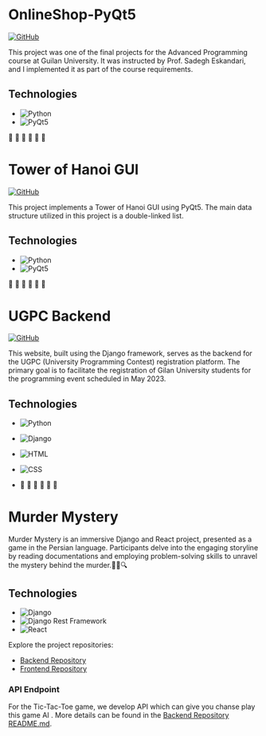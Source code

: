 # OnlineShop-PyQt5

[![GitHub](https://img.shields.io/badge/GitHub-View%20on%20GitHub-blue?logo=github)](https://github.com/bnparham/onlineShop-pyqt5)

This project was one of the final projects for the Advanced Programming course at Guilan University. It was instructed by Prof. Sadegh Eskandari, and I implemented it as part of the course requirements.

## Technologies

- ![Python](https://img.shields.io/badge/Python-3.8%2B-blue?logo=python)
- ![PyQt5](https://img.shields.io/badge/PyQt5-Library-orange?logo=qt)

🚀 🚀 🚀 🚀 🚀 🚀

# Tower of Hanoi GUI

[![GitHub](https://img.shields.io/badge/GitHub-View%20on%20GitHub-blue?logo=github)](https://github.com/bnparham/TowerofHaoni)

This project implements a Tower of Hanoi GUI using PyQt5. The main data structure utilized in this project is a double-linked list.

## Technologies

- ![Python](https://img.shields.io/badge/Python-3.8%2B-blue?logo=python)
- ![PyQt5](https://img.shields.io/badge/PyQt5-Library-orange?logo=qt)

🚀 🚀 🚀 🚀 🚀 🚀

# UGPC Backend

[![GitHub](https://img.shields.io/badge/GitHub-View%20on%20GitHub-blue?logo=github)](https://github.com/bnparham/UGPC_backend)

This website, built using the Django framework, serves as the backend for the UGPC (University Programming Contest) registration platform. The primary goal is to facilitate the registration of Gilan University students for the programming event scheduled in May 2023.

## Technologies

- ![Python](https://img.shields.io/badge/Python-3.8%2B-blue?logo=python)
- ![Django](https://img.shields.io/badge/Django-Framework-green?logo=django)
- ![HTML](https://img.shields.io/badge/HTML-Markup-orange?logo=html5)
- ![CSS](https://img.shields.io/badge/CSS-Stylesheet-blueviolet?logo=css3)

- 🚀 🚀 🚀 🚀 🚀 🚀

# Murder Mystery

Murder Mystery is an immersive Django and React project, presented as a game in the Persian language. Participants delve into the engaging storyline by reading documentations and employing problem-solving skills to unravel the mystery behind the murder.🕵️‍♂️🔍

## Technologies

- ![Django](https://img.shields.io/badge/Django-Framework-green?logo=django)
- ![Django Rest Framework](https://img.shields.io/badge/Django%20Rest%20Framework-Library-blue?logo=python)
- ![React](https://img.shields.io/badge/React-Library-blue?logo=react)

Explore the project repositories:
- [Backend Repository](https://github.com/bnparham/murder_mystery_backend)
- [Frontend Repository](https://github.com/bnparham/murder_mystery_frontend)

### API Endpoint

For the Tic-Tac-Toe game, we develop API which can give you chanse play this game AI . More details can be found in the [Backend Repository README.md](https://github.com/bnparham/murder_mystery_backend).
